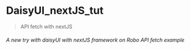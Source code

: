 # DaisyUI_nextJS_tut
 
> API fetch with nextJS

###### A new try with daisyUI with nextJS framework on Robo API fetch example
